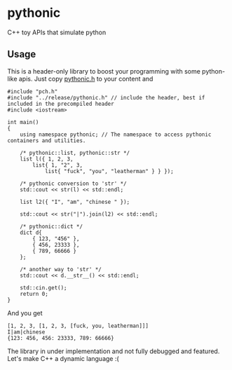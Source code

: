 # pythonic
C++ toy APIs that simulate python

## Usage

This is a header-only library to boost your programming with some python-like apis.
Just copy [pythonic.h](https://github.com/hanayashiki/pythonic/blob/master/release/pythonic.h) to your content and

```
#include "pch.h"
#include "../release/pythonic.h" // include the header, best if included in the precompiled header
#include <iostream>

int main()
{
	using namespace pythonic; // The namespace to access pythonic containers and utilities.

	/* pythonic::list, pythonic::str */
	list l({ 1, 2, 3,
		list{ 1, "2", 3,
			list{ "fuck", "you", "leatherman" } } });

	/* pythonic conversion to 'str' */
	std::cout << str(l) << std::endl;

	list l2({ "I", "am", "chinese " });

	std::cout << str("|").join(l2) << std::endl;

	/* pythonic::dict */
	dict d{
		{ 123, "456" },
		{ 456, 23333 },
		{ 789, 66666 }
	};

	/* another way to 'str' */
	std::cout << d.__str__() << std::endl;

	std::cin.get();
	return 0;
}

```
And you get
```
[1, 2, 3, [1, 2, 3, [fuck, you, leatherman]]]
I|am|chinese
{123: 456, 456: 23333, 789: 66666}
```

The library in under implementation and not fully debugged and featured. Let's make C++ a dynamic language :(
